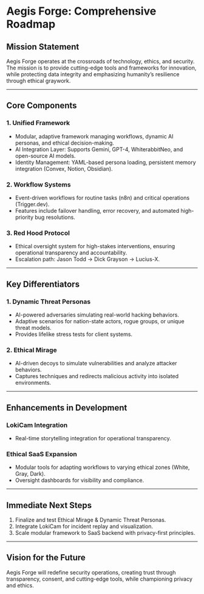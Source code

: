 
# Aegis Forge: Comprehensive Roadmap

## Mission Statement
Aegis Forge operates at the crossroads of technology, ethics, and security. The mission is to provide cutting-edge tools and frameworks for innovation, 
while protecting data integrity and emphasizing humanity’s resilience through ethical graywork.

---

## Core Components
### 1. Unified Framework
- Modular, adaptive framework managing workflows, dynamic AI personas, and ethical decision-making.
- AI Integration Layer: Supports Gemini, GPT-4, WhiterabbitNeo, and open-source AI models.
- Identity Management: YAML-based persona loading, persistent memory integration (Convex, Notion, Obsidian).

### 2. Workflow Systems
- Event-driven workflows for routine tasks (n8n) and critical operations (Trigger.dev).
- Features include failover handling, error recovery, and automated high-priority bug resolutions.

### 3. Red Hood Protocol
- Ethical oversight system for high-stakes interventions, ensuring operational transparency and accountability.
- Escalation path: Jason Todd -> Dick Grayson -> Lucius-X.

---

## Key Differentiators
### 1. Dynamic Threat Personas
- AI-powered adversaries simulating real-world hacking behaviors.
- Adaptive scenarios for nation-state actors, rogue groups, or unique threat models.
- Provides lifelike stress tests for client systems.

### 2. Ethical Mirage
- AI-driven decoys to simulate vulnerabilities and analyze attacker behaviors.
- Captures techniques and redirects malicious activity into isolated environments.

---

## Enhancements in Development
### LokiCam Integration
- Real-time storytelling integration for operational transparency.
### Ethical SaaS Expansion
- Modular tools for adapting workflows to varying ethical zones (White, Gray, Dark).
- Oversight dashboards for visibility and compliance.

---

## Immediate Next Steps
1. Finalize and test Ethical Mirage & Dynamic Threat Personas.
2. Integrate LokiCam for incident replay and visualization.
3. Scale modular framework to SaaS backend with privacy-first principles.

---

## Vision for the Future
Aegis Forge will redefine security operations, creating trust through transparency, consent, and cutting-edge tools, while championing privacy and ethics.
